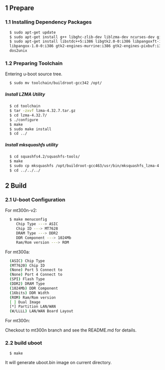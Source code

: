 ## 1 Prepare  

### 1.1 Installing Dependency Packages  

```bash
  $ sudo apt-get update
  $ sudo apt-get install g++ libghc-zlib-dev liblzma-dev ncurses-dev git
  $ sudo apt-get install libstdc++5:i386 libgtk2.0-0:i386 libpangoxft-1.0:i386
  libpangox-1.0-0:i386 gtk2-engines-murrine:i386 gtk2-engines-pixbuf:i386
  dos2unix
```
### 1.2 Preparing Toolchain  

Entering u-boot source tree.  

```bash
  $ sudo mv toolchain/buildroot-gcc342 /opt/
```

#####  Install LZMA Utility  

```bash
  $ cd toolchain
  $ tar -zxvf lzma-4.32.7.tar.gz
  $ cd lzma-4.32.7/
  $ ./configure
  $ make
  $ sudo make install
  $ cd ../
```

#####  Install mksquashfs utility  

```bash
  $ cd squashfs4.2/squashfs-tools/
  $ make
  $ sudo cp mksquashfs /opt/buildroot-gcc463/usr/bin/mksquashfs_lzma-4.2		
  $ cd ../../../
```

## 2 Build  

### 2.1 U-boot Configuration  

For mt300n-v2:  

```bash
  $ make menuconfig
     Chip Type ---> ASIC
     Chip ID ---> MT7628
     DRAM Type ---> DDR2
     DDR Component ---> 1024Mb
     Ram/Rom version ---> ROM
```		

For mt300a:  

```bash
  (ASIC) Chip Type
  (MT7620) Chip ID
  (None) Port 5 Connect to
  (None) Port 4 Connect to
  (SPI) Flash Type
  (DDR2) DRAM Type
  (1024Mb) DDR Component
  (16bits) DDR Width
  (ROM) Ram/Rom version
  [ ] Dual Image
  [*] Partition LAN/WAN
  (W/LLLL) LAN/WAN Board Layout
```  

For mt300n:  

Checkout to mt300n branch and see the README.md for details.  

### 2.2 build uboot  

```bash
  $ make
``` 

It will generate uboot.bin image on current directory.
   

